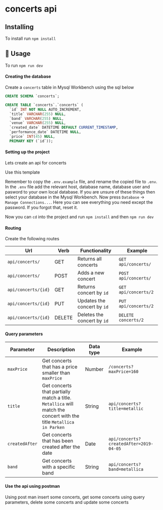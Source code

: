 # concerts api

## Installing
To install run `npm install`

## 🎈 Usage <a name="usage"></a>
To run `npm run dev`

#### Creating the database

Create a `concerts` table in Mysql Workbench using the sql below

```sql
CREATE SCHEMA `concerts`;

CREATE TABLE `concerts`.`concerts` (
  `id` INT NOT NULL AUTO_INCREMENT,
  `title` VARCHAR(255) NULL,
  `band` VARCHAR(255) NULL,
  `venue` VARCHAR(255) NULL,
  `created_date` DATETIME DEFAULT CURRENT_TIMESTAMP,
  `performance_date` DATETIME NULL,
  `price` INT(45) NULL,
  PRIMARY KEY (`id`));
```

#### Setting up the project

Lets create an api for concerts

Use this template

Remember to copy the `.env.example` file, and rename the copied file to `.env`. In the `.env` file add the relevant host, database name, database user and pasword to your own local database. If you are unsure of these things then select your database in the Mysql Workbench. Now press `Database` -> `Manage Connections...`. Here you can see everything you need except the password. If you forgot that, reset it.  

Now you can `cd` into the project and run `npm install` and then `npm run dev`


#### Routing

Create the following routes

| Url                 | Verb   | Functionality               | Example              |
| ------------------- | ------ | --------------------------- | -------------------- |
| `api/concerts/`     | GET    | Returns all concerts        | `GET api/concerts/`  |
| `api/concerts/`     | POST   | Adds a new concert          | `POST api/concerts/` |
| `api/concerts/{id}` | GET    | Returns concert by `id`     | `GET api/concerts/2` |
| `api/concerts/{id}` | PUT    | Updates the concert by `id` | `PUT api/concerts/2` |
| `api/concerts/{id}` | DELETE | Deletes the concert by `id` | `DELETE concerts/2`  |

#### Query parameters

| Parameter      | Description                                                                                                       | Data type | Example                                |
| -------------- | ----------------------------------------------------------------------------------------------------------------- | --------- | -------------------------------------- |
| `maxPrice`     | Get concerts that has a price smaller than `maxPrice`                                                             | Number    | `/concerts?maxPrice=160`               |
| `title`        | Get concerts that partially match a title. `Metallica` will match the concert with the title `Metallica in Parken` | String    | `api/concerts?title=metallic`          |
| `createdAfter` | Get concerts that has been created after the date                                                                 | Date      | `api/concerts?createdAfter=2019-04-05` |
| `band`         | Get concerts with a specific band                                                                                 | String    | `api/concerts?band=metallica`          |

#### Use the api using postman

Using post man insert some concerts, get some concerts using query parameters, delete some concerts and update some concerts
